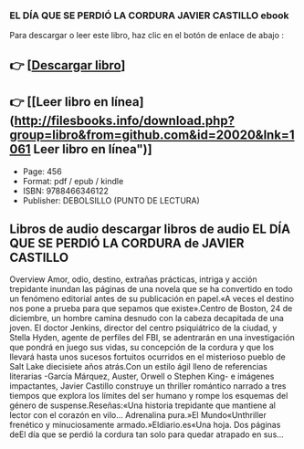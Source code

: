 ### EL DÍA QUE SE PERDIÓ LA CORDURA JAVIER CASTILLO ebook

Para descargar o leer este libro, haz clic en el botón de enlace de abajo :

## 👉  [**[Descargar libro](http://filesbooks.info/download.php?group=libro&from=github.com&id=20020&lnk=1061 "Descargar libro")**]

## 👉  [**[Leer libro en línea](http://filesbooks.info/download.php?group=libro&from=github.com&id=20020&lnk=1061 Leer libro en línea")**]




* Page: 456
* Format: pdf / epub / kindle
* ISBN: 9788466346122
* Publisher:  DEBOLSILLO (PUNTO DE LECTURA) 

## Libros de audio descargar libros de audio EL DÍA QUE SE PERDIÓ LA CORDURA de JAVIER CASTILLO

Overview
Amor, odio, destino, extrañas prácticas, intriga y acción trepidante  inundan las páginas de una novela que se ha convertido en todo un fenómeno editorial antes de su publicación en papel.«A veces el destino nos pone a prueba para que sepamos que existe».Centro de Boston, 24 de diciembre, un hombre camina desnudo con la  cabeza decapitada de una joven. El doctor Jenkins, director del centro  psiquiátrico de la ciudad, y Stella Hyden, agente de perfiles del FBI,  se adentrarán en una investigación que pondrá en juego  sus vidas, su  concepción de la cordura y que los llevará hasta unos sucesos fortuitos  ocurridos en el misterioso pueblo de Salt Lake diecisiete años atrás.Con un estilo ágil lleno de referencias literarias -García Márquez,  Auster, Orwell o Stephen King- e imágenes impactantes, Javier Castillo construye un thriller romántico narrado a tres tiempos que explora  los límites del ser humano y rompe los esquemas del  género de suspense.Reseñas:«Una historia trepidante que mantiene al lector con el corazón en vilo... Adrenalina pura.»El Mundo«Unthriller frenético y minuciosamente armado.»Eldiario.es«Una hoja. Dos páginas deEl día que se perdió la cordura tan solo para quedar atrapado en sus...



